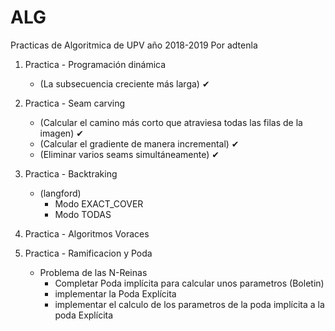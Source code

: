 # ALG
Practicas de Algoritmica de UPV año 2018-2019 Por adtenla

1. Practica - Programación dinámica
   - (La subsecuencia creciente más larga) ✔

2. Practica - Seam carving
   - (Calcular el camino más corto que atraviesa todas las filas de la imagen) ✔
   - (Calcular el gradiente de manera incremental) ✔
   - (Eliminar varios seams simultáneamente) ✔

3. Practica - Backtraking
   - (langford)
     - Modo EXACT_COVER
     - Modo TODAS

4. Practica - Algoritmos Voraces

5. Practica - Ramificacion y Poda
   - Problema de las N-Reinas
     - Completar Poda implícita para calcular unos parametros (Boletin)
     - implementar la Poda Explícita
     - implementar el calculo de los parametros de la poda implícita a la poda Explícita
